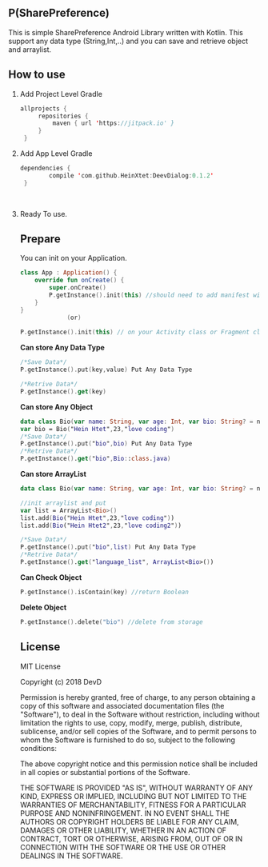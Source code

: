 ## P(SharePreference)

This is simple SharePreference Android Library written with Kotlin. This support any data type (String,Int,..) and you can save and retrieve object and arraylist.

## How to use

1. Add Project Level Gradle

   ```Kotlin
   allprojects {
   		repositories {
   			maven { url 'https://jitpack.io' }
   		}
   	}
   ```

2. Add App Level Gradle

   ```Kotlin
   dependencies {
   	       compile 'com.github.HeinXtet:DeevDialog:0.1.2'
   	}
   ```

   ​

3. Ready To use.

   ## Prepare

   You can init on your Application.

   ```Kotlin
   class App : Application() {
       override fun onCreate() {
           super.onCreate()
           P.getInstance().init(this) //should need to add manifest with name 
       }
   }
   			    (or)
   			
   P.getInstance().init(this) // on your Activity class or Fragment class
   ```

   **Can store Any Data Type**

   ```kotlin
   /*Save Data*/
   P.getInstance().put(key,value) Put Any Data Type

   /*Retrive Data*/
   P.getInstance().get(key)
   ```

   **Can store Any Object**

   ```Kotlin
   data class Bio(var name: String, var age: Int, var bio: String? = null)
   var bio = Bio("Hein Htet",23,"love coding")
   /*Save Data*/
   P.getInstance().put("bio",bio) Put Any Data Type
   /*Retrive Data*/
   P.getInstance().get("bio",Bio::class.java)
   ```

   **Can store ArrayList**

   ```kotlin
   data class Bio(var name: String, var age: Int, var bio: String? = null)

   //init arraylist and put 
   var list = ArrayList<Bio>()
   list.add(Bio("Hein Htet",23,"love coding"))
   list.add(Bio("Hein Htet2",23,"love coding2"))

   /*Save Data*/
   P.getInstance().put("bio",list) Put Any Data Type
   /*Retrive Data*/
   P.getInstance().get("language_list", ArrayList<Bio>())
   ```

   **Can Check Object**

   ```kotlin
   P.getInstance().isContain(key) //return Boolean
   ```

   **Delete Object**

   ```Kotlin
   P.getInstance().delete("bio") //delete from storage
   ```

   ## License

   MIT License

   Copyright (c) 2018 DevD

   Permission is hereby granted, free of charge, to any person obtaining a copy
   of this software and associated documentation files (the "Software"), to deal
   in the Software without restriction, including without limitation the rights
   to use, copy, modify, merge, publish, distribute, sublicense, and/or sell
   copies of the Software, and to permit persons to whom the Software is
   furnished to do so, subject to the following conditions:

   The above copyright notice and this permission notice shall be included in all
   copies or substantial portions of the Software.

   THE SOFTWARE IS PROVIDED "AS IS", WITHOUT WARRANTY OF ANY KIND, EXPRESS OR
   IMPLIED, INCLUDING BUT NOT LIMITED TO THE WARRANTIES OF MERCHANTABILITY,
   FITNESS FOR A PARTICULAR PURPOSE AND NONINFRINGEMENT. IN NO EVENT SHALL THE
   AUTHORS OR COPYRIGHT HOLDERS BE LIABLE FOR ANY CLAIM, DAMAGES OR OTHER
   LIABILITY, WHETHER IN AN ACTION OF CONTRACT, TORT OR OTHERWISE, ARISING FROM,
   OUT OF OR IN CONNECTION WITH THE SOFTWARE OR THE USE OR OTHER DEALINGS IN THE
   SOFTWARE.